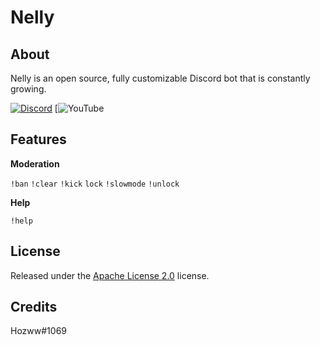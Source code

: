 # Nelly
 
</div>


## About

Nelly is an open source, fully customizable Discord bot that is constantly growing.

 [![Discord](https://img.shields.io/discord/792957761494712360.svg?label=&logo=discord&logoColor=ffffff&color=7389D8&labelColor=6A7EC2)](https://discord.gg/qrJU8amZFz)
[![YouTube](https://img.shields.io/badge/YouTube-FF0000?style=flat&logo=youtube&logoColor=white&link=https://www.youtube.com/channel/UCoeP9FXbTZ6h-szYe12hFJw)


## Features

**Moderation**  

`!ban`  `!clear`  `!kick`  `lock`  `!slowmode`  `!unlock`

**Help**

`!help`


## License


Released under the [Apache License 2.0](https://github.com/Hozwe/Nelly/blob/main/LICENSE) license.


## Credits


Hozww#1069 
